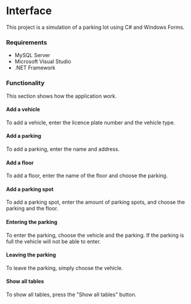 # Interface

This project is a simulation of a parking lot using C# and Windows Forms.

### Requirements
- MySQL Server
- Microsoft Visual Studio
- .NET Framework

### Functionality
This section shows how the application work.

#### Add a vehicle
To add a vehicle, enter the licence plate number and the vehicle type.

#### Add a parking
To add a parking, enter the name and address.

#### Add a floor
To add a floor, enter the name of the floor and choose the parking.

#### Add a parking spot
To add a parking spot, enter the amount of parking spots, and choose the parking and the floor.

#### Entering the parking
To enter the parking, choose the vehicle and the parking. If the parking is full the vehicle will not be able to enter.

#### Leaving the parking
To leave the parking, simply choose the vehicle.

#### Show all tables
To show all tables, press the "Show all tables" button.
